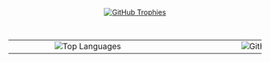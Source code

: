 <!-- 🏆 GitHub Trophies (Row 1) -->
<p align="center">
  <a href="https://github.com/ryo-ma/github-profile-trophy">
    <img src="https://github-profile-trophy.vercel.app/?username=nemaadarsh&theme=algolia&no-frame=true&row=1&column=6&margin-w=10&margin-h=15" alt="GitHub Trophies" />
  </a>
</p>

<br />

<!-- 📊 Language + 🔥 Streak Stats (Row 2 - auto height balance) -->
<table align="center">
  <tr valign="top">
    <td align="center" style="min-width: 300px;">
      <img src="https://github-readme-stats.vercel.app/api/top-langs/?username=nemaadarsh&layout=compact&theme=tokyonight&hide_border=true&langs_count=8" alt="Top Languages" />
    </td>
    <td align="center" style="min-width: 400px;">
      <img src="https://github-readme-streak-stats.herokuapp.com/?user=nemaadarsh&theme=tokyonight&hide_border=true&date_format=M%20j%5B%2C%20Y%5D" alt="GitHub Streak" />
    </td>
  </tr>
</table>
